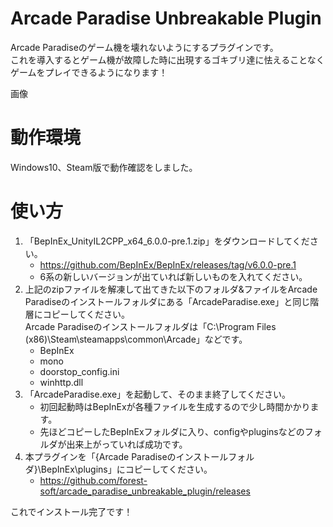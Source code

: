 # Arcade Paradise Unbreakable Plugin
Arcade Paradiseのゲーム機を壊れないようにするプラグインです。  
これを導入するとゲーム機が故障した時に出現するゴキブリ達に怯えることなくゲームをプレイできるようになります！

画像

# 動作環境
Windows10、Steam版で動作確認をしました。

# 使い方
1. 「BepInEx_UnityIL2CPP_x64_6.0.0-pre.1.zip」をダウンロードしてください。
    * https://github.com/BepInEx/BepInEx/releases/tag/v6.0.0-pre.1
    * 6系の新しいバージョンが出ていれば新しいものを入れてください。
2. 上記のzipファイルを解凍して出てきた以下のフォルダ&ファイルをArcade Paradiseのインストールフォルダにある「ArcadeParadise.exe」と同じ階層にコピーしてください。  
Arcade Paradiseのインストールフォルダは「C:\Program Files (x86)\Steam\steamapps\common\Arcade」などです。
    * BepInEx
    * mono
    * doorstop_config.ini
    * winhttp.dll
4. 「ArcadeParadise.exe」を起動して、そのまま終了してください。
    * 初回起動時はBepInExが各種ファイルを生成するので少し時間かかります。
    * 先ほどコピーしたBepInExフォルダに入り、configやpluginsなどのフォルダが出来上がっていれば成功です。
5. 本プラグインを「{Arcade Paradiseのインストールフォルダ}\BepInEx\plugins」にコピーしてください。
    * https://github.com/forest-soft/arcade_paradise_unbreakable_plugin/releases

これでインストール完了です！
